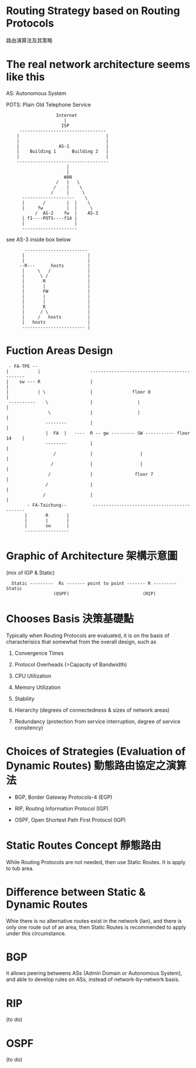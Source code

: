 # Routing Strategy based on Routing Protocols
路由演算法及其策略

# The real network architecture seems like this

AS: Autonomous System

POTS: Plain Old Telephone Service

                       Internet
                          |
                         ISP
         ---------------------------------
        |                                 |
        |                                 |
        |               AS-1              |
        |    Building 1      Building 2   |
        |                                 |
        -----------------------------------
                           |
                           |
                          WAN
                       /   |   \   
                      /    |    \
                     /     |     \
          --------------------    \    
          |       /        |  |    \
          |     fw         |  |     \
               /  AS-2    fw  |    AS-3   
          | f1----POTS----f14 |            
          |                   |
          ---------------------


see AS-3 inside box below


           ------------------------
          |                        |   
          |                        |
         --R---      hosts         |
          |     \   /              |
          |      \ /               |
          |       R                |
          |       |                |
          |       FW               |
          |       |                |
          |       |                |
          |       R                |
          |      / \               |
          |     /   hosts          |
          |   hosts                |
          ------------------------ |
          
# Fuction Areas Design


     - FA-TPE --
    |           |                   ---------------------------------------------
    |    sw --- R                   |                                            |
    |           | \                 |               floor 8                      |
     ----------    \                |                 |                          |
                    \               |                 |                          |
                   --------         |                                            |
                   |  FA  |   ----  R -- gw --------- SW ----------- floor 14    |
                   --------         |                                            |
                      /             |                  |                         |
                     /              |                  |                         |
                    /               |                floor 7                     |
                   /                |                                            |
                  /                 |                                            |
            - FA-Taichung--          --------------------------------------------
           |       R       |
           |       |       |
           |       sw      |
           -----------------     


# Graphic of Architecture 架構示意圖

(mix of IGP & Static)




      Static ---------  Rs ------- point to point ------- R --------- Static
                      (OSPF)                            (RIP)




# Chooses Basis 決策基礎點

Typically when Routing Protocols are evaluated, it is on the basis of characterisics that somewhat from the overall design, such as 

1. Convergence Times

2. Protocol Overheads (=Capacity of Bandwidth)

3. CPU Utilization

4. Memory Utilization

5. Stability

6. Hierarchy (degrees of connectedness & sizes of network areas)

7. Redundancy (protection from service interruption, degree of service consitency)

# Choices of Strategies (Evaluation of Dynamic Routes) 動態路由協定之演算法

* BGP, Border Gateway Protocols-4 (EGP)

* RIP, Routing Information Protocol (IGP)

* OSPF, Open Shortest Path First Protocol (IGP)

# Static Routes Concept 靜態路由

While Routing Protocols are not needed, then use Static Routes. It is apply to tub area.

# Difference between Static & Dynamic Routes

Whie there is no alternative routes exist in the network (lan), and there is only one route out of an area, then Static Routes is recommended to apply under this circumstance.

# BGP 

it allows peering betweens ASs (Admin Domain or Autonomous System), and able to develop rules on ASs, instead of network-by-network basis.

# RIP

(to do)

# OSPF

(to do)




